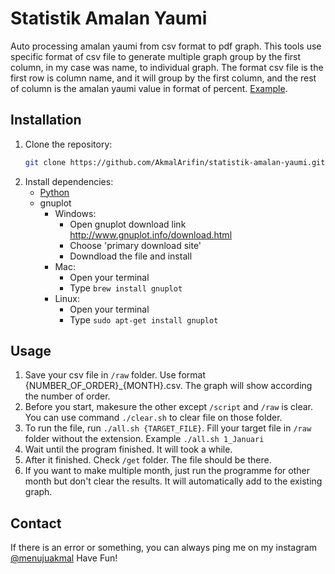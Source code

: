 # Statistik Amalan Yaumi
Auto processing amalan yaumi from csv format to pdf graph. This tools use specific format of csv file to generate multiple graph group by the first column, in my case was name, to individual graph.
The format csv file is the first row is column name, and it will group by the first column, and the rest of column is the amalan yaumi value in format of percent. [Example](https://drive.google.com/drive/folders/1VBYag4xRw9qGeMMOhzVbhz1MvhliTxou?usp=sharing).

## Installation
1. Clone the repository:
   ```bash
   git clone https://github.com/AkmalArifin/statistik-amalan-yaumi.git
   ```
2. Install dependencies:
   - [Python](https://www.python.org/downloads/)
   - gnuplot
       - Windows:
           - Open gnuplot download link http://www.gnuplot.info/download.html
           - Choose 'primary download site'
           - Downdload the file and install
       - Mac:
           - Open your terminal
           - Type `brew install gnuplot`
       - Linux:
           - Open your terminal
           - Type `sudo apt-get install gnuplot`
     
## Usage
1. Save your csv file in `/raw` folder. Use format {NUMBER_OF_ORDER}_{MONTH}.csv. The graph will show according the number of order.
2. Before you start, makesure the other except `/script` and `/raw` is clear. You can use command `./clear.sh` to clear file on those folder.
3. To run the file, run `./all.sh {TARGET_FILE}`. Fill your target file in `/raw` folder without the extension. Example `./all.sh 1_Januari`
4. Wait until the program finished. It will took a while.
5. After it finished. Check `/get` folder. The file should be there.
6. If you want to make multiple month, just run the programme for other month but don't clear the results. It will automatically add to the existing graph.

## Contact
If there is an error or something, you can always ping me on my instagram [@menujuakmal](https://www.instagram.com/menujuakmal/)
Have Fun!
